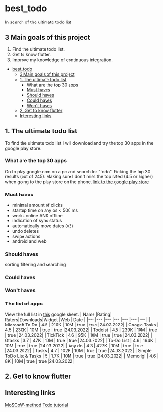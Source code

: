 # best_todo
In search of the ultimate todo list

## 3 Main goals of this project

1. Find the ultimate todo list.
2. Get to know flutter.
3. Improve my knowledge of continuous integration.

- [best_todo](#best_todo)
	- [3 Main goals of this project](#3-main-goals-of-this-project)
	- [1. The ultimate todo list](#1-the-ultimate-todo-list)
		- [What are the top 30 apps](#what-are-the-top-30-apps)
		- [Must haves](#must-haves)
		- [Should haves](#should-haves)
		- [Could haves](#could-haves)
		- [Won't haves](#wont-haves)
	- [2. Get to know flutter](#2-get-to-know-flutter)
	- [Interesting links](#interesting-links)

## 1. The ultimate todo list
To find the ultimate todo list I will download and try the top 30 apps in the google play store.
### What are the top 30 apps
Go to play.google.com on a pc and search for "todo". Picking the top 30 results (out of 245).
Making sure I don't miss the top rated (4.5 or higher) when going to the play store on the phone. 
[link to the google play store](https://play.google.com/store/search?q=todo&c=apps&hl=en)

### Must haves
- minimal amount of clicks  
- startup time on any os < 500 ms  
- works online AND offline  
- indication of sync status
- automatically move dates (v2)  
- undo deletes  
- swipe actions  
- android and web

### Should haves
sorting filtering and searching
### Could haves

### Won't haves

### The list of apps

View the full list in [this](https://docs.google.com/spreadsheets/d/1uG-3ghtGPfumu62-pJVqZRA9H6cxjDrPcuJHzUsl1ag/edit?usp=sharing) google sheet.
| Name  					|Rating| Raters|Downloads|Widget |Web    | Date 	|
|---						|---   |---	   |---	  	 |---	 |---	 |---		|
| Microsoft To Do  			| 4.5  | 216K  | 10M  	 | true  | true  |24.03.2022|
| Google Tasks  			| 4.5  | 230K  | 10M  	 | true  | true  |24.03.2022|
| Todoist  					| 4.5  | 239K  | 10M  	 | true  | true  |24.03.2022|
| TickTick  				| 4.6  | 95K   | 10M  	 | true  | true  |24.03.2022|
| Gtasks  					| 3.7  | 47K   | 10M  	 | true  | true  |24.03.2022|
| To-Do List  				| 4.6  | 164K  | 10M  	 | true  | true  |24.03.2022|
| Any.do  					| 4.3  | 427K  | 10M  	 | true  | true  |24.03.2022|
| Tasks  					| 4.7  | 102K  | 10M  	 | true  | true  |24.03.2022|
| Simple ToDo List & Tasks  | 5    | 1.7K  | 10M  	 | true  | true  |24.03.2022|
| Memorigi  				| 4.6  | 8K    | 10M  	 | true  | true  |24.03.2022|




## 2. Get to know flutter

## Interesting links

[MoSCoW-method](https://en.wikipedia.org/wiki/MoSCoW_method)
[Todo tutorial]()